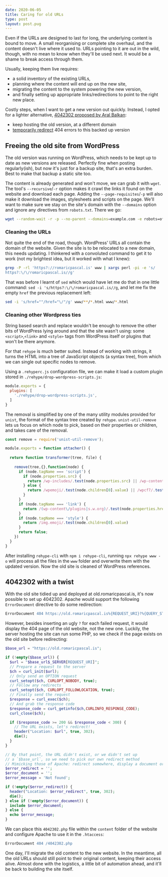 ```yaml
---
date: 2020-06-05
title: Caring for old URLs
type: post
layout: post.pug
---
```

Even if the URLs are designed to last for long, the underlying content is bound to move.
A small reorganising or complete site overhaul, and the content doesn't live where it used to.
URLs pointing to it are out in the wild, though, with no mean to know when they'll be used next.
It would be a shame to break access through them.

Usually, keeping them live requires:

- a solid inventory of the existing URLs,
- planning where the content will end up on the new site,
- migrating the content to the system powering the new version,
- and finally setting up appropriate links/redirections to point to the right new place.

Costly steps, when I want to get a new version out quickly. Instead, I opted for a lighter alternative, [4042302 proposed by Aral Balkan][4042302]:

- keep hosting the old version, at a different domain
- [temporarily redirect][mdn-redirections] 404 errors to this backed up version


Freeing the old site from WordPress
---
The old version was running on WordPress, which needs to be kept up to date as new versions are released. Perfectly fine when posting regularly(ish), but now it's just for a backup site, that's an extra burden. Best to make that backup a static site too.

The content is already generated and won't move, we can grab it with `wget`. The tool's `--recursive`/`-r` option makes it crawl the links it found on the website and download each page. Adding the `--page-requisites`/`-p` will also make it download the images, stylesheets and scripts on the page. We'll want to make sure we stay on the site's domain with the `--domains` option and ignore any directives from `robots.txt`. There we go:

```sh
wget --random-wait -r -p --no-parent --domains=example.com -e robots=off example.com
```

### Cleaning the URLs

Not quite the end of the road, though. WordPress' URLs all contain the domain of the website. Given the site is to be relocated to a new domain, this needs updating. I thinkered with a convoluted command to get it to work (not my brightest idea, but it worked with what I knew):

```sh
grep -P -rl 'https?://romaricpascal.is' www | xargs perl -pi -e 's/
https?:\/\/romaricpascal.is//g'
```

That was before I learnt of `sed` which would have let me do that in one little command: `sed -i 's/https?:\/\/romaricpascal.is//g`, and let me fix the empty `href` the previous replacement left:

```sh
sed -i 's/href=""/href="\/"/g' www/**/*.html www/*.html
```

### Cleaning other Wordpress ties

String based search and replace wouldn't be enough to remove the other bits of WordPress lying around and that the site wasn't using: some `<script>`,`<link>` and `<style>` tags from WordPress itself or plugins that won't be there anymore.

For that `rehype` is much better suited. Instead of working with strings, it turns the HTML into a tree of JavaScript objects (a syntax tree), from which we can single out specific nodes to remove.

Using a `.rehyperc.js` configuration file, we can make it load a custom plugin stored in `./rehype/drop-wordpress-scripts.js`:

```js
module.exports = {
  plugins: [
    './rehype/drop-wordpress-scripts.js',
  ]
}
```

The removal is simplified by one of the many utility modules provided for `unist`, the format of the syntax tree created by `rehype`. `unist-util-remove` lets us focus on which node to pick, based on their properties or children, and takes care of the removal.

```js
const remove = require('unist-util-remove');

module.exports = function attacher() {
  
  return function transformer(tree, file) {
  
    remove(tree,{},function(node) {
      if (node.tagName === 'script') {
        if (node.properties.src) {
          return /wp-includes/.test(node.properties.src) || /wp-content\/plugins/.test(node.properties.src)
        } else {
          return /wpemoji/.test(node.children[0].value) || /wpcf7/.test(node.children[0].value);
        }
      }
      if (node.tagName === 'link') {
        return /(wp-content\/plugins|s.w.org)/.test(node.properties.href);
      }
      if (node.tagName === 'style') {
        return /img.emoji/.test(node.children[0].value)
      }
      return false;
    })
  }
}
```

After installing `rehype-cli` with `npm i rehype-cli`, running `npx rehype www -o` will process all the files in the `www` folder and overwrite them with the updated version. Now the old site is cleaned of WordPress references.

4042302 with a twist
---

With the old site tidied up and deployed at old.romaricpascal.is, it's now possible to set up 4042302. Apache would support the following `ErrorDocument` directive to do some redirection:

```apache
ErrorDocument 404 https://old.romaricpascal.is%{REQUEST_URI}?%{QUERY_STRING}
```

However, besides inserting an ugly `?` for each failed request, it would display the 404 page of the old website, not the new one. Luckily, the server hosting the site can run some PHP, so we check if the page exists on the old site before redirecting:

```php
$base_url = "https://old.romaricpascal.is";

if (!empty($base_url)) {
  $url = "$base_url$_SERVER[REQUEST_URI]";
  // Prepare a request to the server
  $ch = curl_init($url);
  // Only send an OPTION request
  curl_setopt($ch, CURLOPT_NOBODY, true);
  // Follow any redirects
  curl_setopt($ch, CURLOPT_FOLLOWLOCATION, true);
  // Finally send the request
  $response = curl_exec($ch);
  // And grab the response code
  $response_code = curl_getinfo($ch,CURLINFO_RESPONSE_CODE);
  curl_close($ch);

  if ($response_code >= 200 && $response_code < 300) {
    // The URL exists, let's redirect!
    header("Location: $url", true, 302);
    die();
  }
}

// By that point, the URL didn't exist, or we didn't set up
// a `$base_url`, so we need to pick our own redirect method
// Mimicking those of Apache: redirect somewhere, display a document or just show some text
$error_redirect = '';
$error_document = '';
$error_message = 'Not found';

if (!empty($error_redirect)) {
  header("Location: $error_redirect", true, 302);
  die();
} else if (!empty($error_document)) {
  include $error_document;
} else {
  echo $error_message;
}
```

We can place this `4042302.php` file within the `content` folder of the website and configure Apache to use it in the `.htaccess`:

```apache
ErrorDocument 404 /4042302.php
```

One day, I'll migrate the old content to the new website. In the meantime, all the old URLs should still point to their original content, keeping their access alive. Almost done with the logistics, a little bit of automation ahead, and it'll be back to building the site itself.

[4042302]: https://4042302.org
[mdn-redirections]: https://developer.mozilla.org/en-US/docs/Web/HTTP/Redirections#Temporary_redirections
